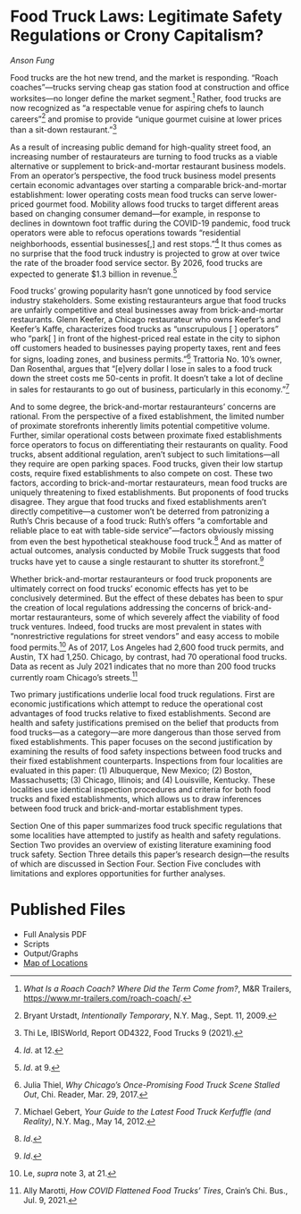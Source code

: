 # Food Truck Laws: Legitimate Safety Regulations or Crony Capitalism?
*Anson Fung*

Food trucks are the hot new trend, and the market is responding. “Roach
coaches”—trucks serving cheap gas station food at construction and office
worksites—no longer define the market segment.[^1] Rather, food trucks are now
recognized as “a respectable venue for aspiring chefs to launch careers”[^2] and
promise to provide “unique gourmet cuisine at lower prices than a sit-down
restaurant.”[^3]

[^1]: *What Is a Roach Coach? Where Did the Term Come from?*, M&R Trailers,
    https://www.mr-trailers.com/roach-coach/.

[^2]: Bryant Urstadt, *Intentionally Temporary*, N.Y. Mag., Sept. 11, 2009.

[^3]: Thi Le, IBISWorld, Report OD4322, Food Trucks 9 (2021).

As a result of increasing public demand for high-quality street food, an
increasing number of restaurateurs are turning to food trucks as a viable
alternative or supplement to brick-and-mortar restaurant business models. From
an operator’s perspective, the food truck business model presents certain
economic advantages over starting a comparable brick-and-mortar establishment:
lower operating costs mean food trucks can serve lower-priced gourmet food.
Mobility allows food trucks to target different areas based on changing consumer
demand—for example, in response to declines in downtown foot traffic during the
COVID-19 pandemic, food truck operators were able to refocus operations towards
“residential neighborhoods, essential businesses[,] and rest stops.”[^4] It thus
comes as no surprise that the food truck industry is projected to grow at over
twice the rate of the broader food service sector. By 2026, food trucks are
expected to generate \$1.3 billion in revenue.[^5]

[^4]: *Id*. at 12.

[^5]: *Id*. at 9.

Food trucks’ growing popularity hasn’t gone unnoticed by food service industry
stakeholders. Some existing restauranteurs argue that food trucks are unfairly
competitive and steal businesses away from brick-and-mortar restaurants. Glenn
Keefer, a Chicago restaurateur who owns Keefer’s and Keefer’s Kaffe,
characterizes food trucks as “unscrupulous [ ] operators” who “park[ ] in front
of the highest-priced real estate in the city to siphon off customers headed to
businesses paying property taxes, rent and fees for signs, loading zones, and
business permits.”[^6] Trattoria No. 10’s owner, Dan Rosenthal, argues that
“[e]very dollar I lose in sales to a food truck down the street costs me
50-cents in profit. It doesn’t take a lot of decline in sales for restaurants to
go out of business, particularly in this economy.”[^7]

[^6]: Julia Thiel, *Why Chicago’s Once-Promising Food Truck Scene Stalled Out*,
    Chi. Reader, Mar. 29, 2017.

[^7]: Michael Gebert, *Your Guide to the Latest Food Truck Kerfuffle (and
    Reality)*, N.Y. Mag., May 14, 2012.

And to some degree, the brick-and-mortar restauranteurs’ concerns are rational.
From the perspective of a fixed establishment, the limited number of proximate
storefronts inherently limits potential competitive volume. Further, similar
operational costs between proximate fixed establishments force operators to
focus on differentiating their restaurants on quality. Food trucks, absent
additional regulation, aren’t subject to such limitations—all they require are
open parking spaces. Food trucks, given their low startup costs, require fixed
establishments to also compete on cost. These two factors, according to
brick-and-mortar restaurateurs, mean food trucks are uniquely threatening to
fixed establishments. But proponents of food trucks disagree. They argue that
food trucks and fixed establishments aren’t directly competitive—a customer
won’t be deterred from patronizing a Ruth’s Chris because of a food truck:
Ruth’s offers “a comfortable and reliable place to eat with table-side
service”—factors obviously missing from even the best hypothetical steakhouse
food truck.[^8] And as matter of actual outcomes, analysis conducted by Mobile
Truck suggests that food trucks have yet to cause a single restaurant to shutter
its storefront.[^9]

[^8]: *Id*.

[^9]: *Id*.

Whether brick-and-mortar restauranteurs or food truck proponents are ultimately
correct on food trucks’ economic effects has yet to be conclusively determined.
But the effect of these debates has been to spur the creation of local
regulations addressing the concerns of brick-and-mortar restauranteurs, some of
which severely affect the viability of food truck ventures. Indeed, food trucks
are most prevalent in states with “nonrestrictive regulations for street
vendors” and easy access to mobile food permits.[^10] As of 2017, Los Angeles
had 2,600 food truck permits, and Austin, TX had 1,250. Chicago, by contrast,
had 70 operational food trucks. Data as recent as July 2021 indicates that no
more than 200 food trucks currently roam Chicago’s streets.[^11]

[^10]: Le, *supra* note 3, at 21.

[^11]: Ally Marotti, *How COVID Flattened Food Trucks’ Tires*, Crain’s Chi. Bus.,
    Jul. 9, 2021.

Two primary justifications underlie local food truck regulations. First are
economic justifications which attempt to reduce the operational cost advantages
of food trucks relative to fixed establishments. Second are health and safety
justifications premised on the belief that products from food trucks—as a
category—are more dangerous than those served from fixed establishments. This
paper focuses on the second justification by examining the results of food
safety inspections between food trucks and their fixed establishment
counterparts. Inspections from four localities are evaluated in this paper: (1)
Albuquerque, New Mexico; (2) Boston, Massachusetts; (3) Chicago, Illinois; and
(4) Louisville, Kentucky. These localities use identical inspection procedures
and criteria for both food trucks and fixed establishments, which allows us to
draw inferences between food truck and brick-and-mortar establishment types.

Section One of this paper summarizes food truck specific regulations that some
localities have attempted to justify as health and safety regulations. Section
Two provides an overview of existing literature examining food truck safety.
Section Three details this paper’s research design—the results of which are
discussed in Section Four. Section Five concludes with limitations and explores
opportunities for further analyses.

# Published Files
- Full Analysis PDF
- Scripts
- Output/Graphs
- [Map of Locations]("https://www.google.com/maps/d/u/0/edit?mid=1jB7yBOIIz3ZVT9KmVkxuT3u5npSGRtTD&usp=sharing")
